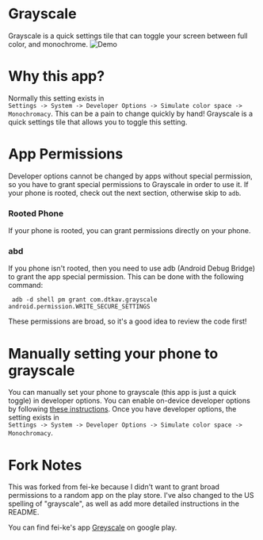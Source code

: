 # Grayscale
Grayscale is a quick settings tile that can toggle your screen between full color, and monochrome.
![Demo](http://f.dtkav.com/grayscale/demo.gif)

# Why this app?
Normally this setting exists in  
`Settings -> System -> Developer Options -> Simulate color space -> Monochromacy`.
This can be a pain to change quickly by hand! Grayscale is a quick settings tile that allows you to toggle this setting.

# App Permissions
Developer options cannot be changed by apps without special permission, so you have to grant special permissions to Grayscale in order to use it. If your phone is rooted, check out the next section, otherwise skip to `adb`.

### Rooted Phone
If your phone is rooted, you can grant permissions directly on your phone.

### abd
If you phone isn't rooted, then you need to use adb (Android Debug Bridge) to grant the app special permission.
This can be done with the following command:
```
 adb -d shell pm grant com.dtkav.grayscale android.permission.WRITE_SECURE_SETTINGS
```
These permissions are broad, so it's a good idea to review the code first!

# Manually setting your phone to grayscale
You can manually set your phone to grayscale (this app is just a quick toggle) in developer options.
You can enable on-device developer options by following [these instructions](https://developer.android.com/studio/debug/dev-options.html).
Once you have developer options, the setting exists in  
`Settings -> System -> Developer Options -> Simulate color space -> Monochromacy`.

# Fork Notes
This was forked from fei-ke because I didn't want to grant broad permissions to a random app on the play store.
I've also changed to the US spelling of "grayscale", as well as add more detailed instructions in the README.

You can find fei-ke's app [Greyscale](https://play.google.com/store/apps/details?id=com.fei_ke.greyscale) on google play.
